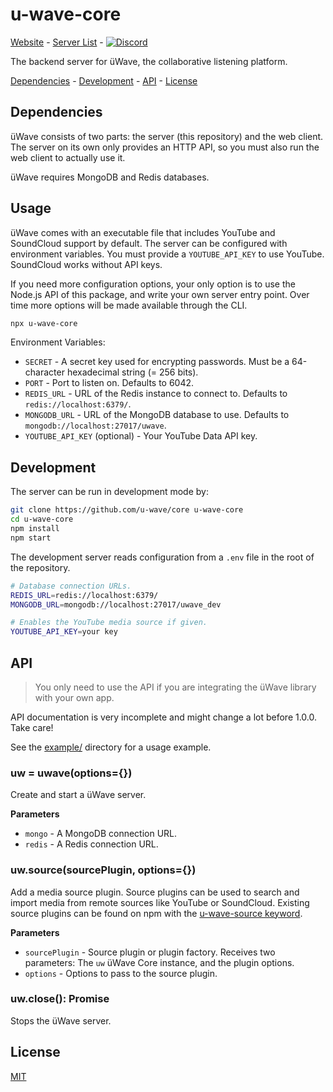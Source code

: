# u-wave-core

[Website](https://u-wave.net) - [Server List](https://hub.u-wave.net) -
[![Discord](https://img.shields.io/discord/809070303593496656?label=discord&style=flat-square)](https://discord.gg/8vsdfwS8tm)

The backend server for üWave, the collaborative listening platform.

[Dependencies](#dependencies) - [Development](#development) - [API](#api) -
[License](#license)

## Dependencies

üWave consists of two parts: the server (this repository) and the web client.
The server on its own only provides an HTTP API, so you must also run the web
client to actually use it.

üWave requires MongoDB and Redis databases.

## Usage

üWave comes with an executable file that includes YouTube and SoundCloud
support by default. The server can be configured with environment variables.
You must provide a `YOUTUBE_API_KEY` to use YouTube. SoundCloud works
without API keys.

If you need more configuration options, your only option is to use the Node.js
API of this package, and write your own server entry point. Over time more
options will be made available through the CLI.

```bash
npx u-wave-core
```

Environment Variables:
 - `SECRET` - A secret key used for encrypting passwords. Must be a 64-character
    hexadecimal string (= 256 bits).
 - `PORT` - Port to listen on. Defaults to 6042.
 - `REDIS_URL` - URL of the Redis instance to connect to. Defaults to
   `redis://localhost:6379/`.
 - `MONGODB_URL` - URL of the MongoDB database to use. Defaults to
   `mongodb://localhost:27017/uwave`.
 - `YOUTUBE_API_KEY` (optional) - Your YouTube Data API key.

## Development

The server can be run in development mode by:

```bash
git clone https://github.com/u-wave/core u-wave-core
cd u-wave-core
npm install
npm start
```

The development server reads configuration from a `.env` file in the root
of the repository.

```bash
# Database connection URLs.
REDIS_URL=redis://localhost:6379/
MONGODB_URL=mongodb://localhost:27017/uwave_dev

# Enables the YouTube media source if given.
YOUTUBE_API_KEY=your key
```

## API

> You only need to use the API if you are integrating the üWave library with your
> own app.

API documentation is very incomplete and might change a lot before 1.0.0.
Take care!

See the [example/][example] directory for a usage example.

### uw = uwave(options={})

Create and start a üWave server.

**Parameters**

 - `mongo` - A MongoDB connection URL.
 - `redis` - A Redis connection URL.

### uw.source(sourcePlugin, options={})

Add a media source plugin. Source plugins can be used to search and import media
from remote sources like YouTube or SoundCloud. Existing source plugins can be
found on npm with the [u-wave-source keyword][].

**Parameters**

 * `sourcePlugin` - Source plugin or plugin factory. Receives two parameters:
   The `uw` üWave Core instance, and the plugin options.
 * `options` - Options to pass to the source plugin.

### uw.close(): Promise

Stops the üWave server.

## License

[MIT][]

[Mongoose]: http://mongoosejs.com/
[IORedis]: https://github.com/luin/ioredis
[u-wave-source keyword]: https://www.npmjs.com/browse/keyword/u-wave-source

[example]: example/
[MIT]: ./LICENSE
